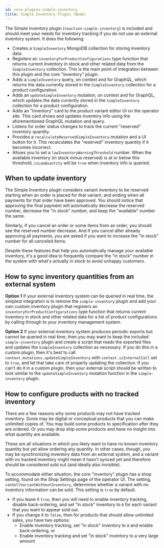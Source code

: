 ```yaml
---
id: core-plugins-simple-inventory
title: Simple Inventory Plugin (Node)
---
```


The Simple Inventory plugin (`reaction-simple-inventory`) is included and should meet your needs for inventory tracking if you do not use an external inventory system. It does the following:
- Creates a `SimpleInventory` MongoDB collection for storing inventory data.
- Registers an `inventoryForProductConfigurations` type function that returns current inventory in stock and other related data from the `SimpleInventory` collection. This is the main point of integration between this plugin and the core "inventory" plugin.
- Adds a `simpleInventory` query, on context and for GraphQL, which returns the data currently stored in the `SimpleInventory` collection for a product configuration.
- Adds an `updateSimpleInventory` mutation, on context and for GraphQL, which updates the data currently stored in the `SimpleInventory` collection for a product configuration.
- Adds an "Inventory" card to the product variant editor UI on the operator site. This card shows and updates inventory info using the aforementioned GraphQL mutation and query.
- Listens for order status changes to track the current "reserved" inventory quantity.
- Provides a `recalculateReservedSimpleInventory` mutation and a UI button for it. This recalculates the "reserved" inventory quantity if it becomes incorrect.
- Allows you to set a `lowInventoryWarningThreshold` number. When the available inventory (in stock minus reserved) is at or below this threshold, `isLowQuantity` will be `true` when inventory info is queried.

## When to update inventory

The Simple Inventory plugin considers variant inventory to be reserved starting when an order is placed for that variant, and ending when all payments for that order have been approved. You should notice that approving the final payment will automatically decrease the reserved number, decrease the "in stock" number, and keep the "available" number the same.

Similarly, if you cancel an order or some items from an order, you should see the reserved number decrease. And if you cancel after already approving all payments, you are asked if you want to increase the "in stock" number for all canceled items.

Despite these features that help you automatically manage your available inventory, it's a good idea to frequently compare the "in stock" number in the system with what's actually in stock to avoid unhappy customers.

## How to sync inventory quantities from an external system

**Option 1** If your external inventory system can be queried in real time, the simplest integration is to remove the `simple-inventory` plugin and add your own custom inventory plugin that registers an `inventoryForProductConfigurations` type function that returns current inventory in stock and other related data for a list of product configurations by calling through to your inventory management system.

**Option 2** If your external inventory system produces periodic exports but cannot be queried in real time, then you may want to keep the included `simple-inventory` plugin and create a script that reads the exported files and updates the `SimpleInventory` collection as necessary. If you do this in a custom plugin, then it's best to call `context.mutations.updateSimpleInventory` with `context.isInternalCall` set to `true`, and let that take care of properly updating the collection. If you can't do it in a custom plugin, then your external script should be written to look similar to the `updateSimpleInventory` mutation function in the `simple-inventory` plugin.

## How to configure products with no tracked inventory

There are a few reasons why some products may not have tracked inventory. Some may be digital or conceptual products that you can make unlimited copies of. You may build some products to specification after they are ordered. Or you may drop ship some products and have no insight into what quantity are available.

These are all situations in which you likely want to have no known inventory quantity but yet allow ordering any quantity. In other cases, though, you may be synchronizing inventory data from an external system, and a variant with no tracked inventory might mean it hasn't synced yet and therefore should be considered sold out (and ideally also invisible).

To accommodate either situation, the core "inventory" plugin has a shop setting, found on the Shop Settings page of the operator UI. The setting, `canSellVariantWithoutInventory`, determines whether a variant with no inventory information can be sold. This setting is `true` by default.
- If you leave it `true`, then you will need to enable inventory tracking, disable back-ordering, and set "in stock" inventory to `0` for each variant that you want to appear sold out.
- If you change it to `false`, then for products that should allow unlimited sales, you have two options:
    - Enable inventory tracking, set "in stock" inventory to `0` and enable back-ordering, or
    - Enable inventory tracking and set "in stock" inventory to a very large amount
